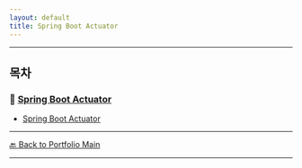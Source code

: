 ```yaml
---
layout: default
title: Spring Boot Actuator
---
```


---

## 목차

### 🔗 [Spring Boot Actuator](/study/monitoring-and-logging/)

- [Spring Boot Actuator](/study/monitoring-and-logging/spring-boot-actuator)

---
[🔙 Back to Portfolio Main](../index.md)

---
